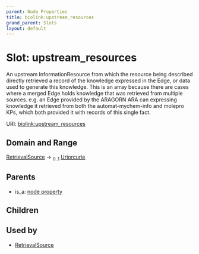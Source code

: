 ```yaml
---
parent: Node Properties
title: biolink:upstream_resources
grand_parent: Slots
layout: default
---
```


# Slot: upstream_resources


An upstream InformationResource from which the resource being described directly retrieved a record of the knowledge expressed in the Edge, or data used to generate this knowledge. This is an array because there are cases where a merged Edge holds knowledge that was retrieved from multiple sources. e.g. an Edge provided by the ARAGORN ARA can expressing knowledge it retrieved from both the automat-mychem-info and molepro KPs, which both provided it with records of this single fact.

URI: [biolink:upstream_resources](https://w3id.org/biolink/vocab/upstream_resources)

## Domain and Range

[RetrievalSource](RetrievalSource.md) ->  <sub>0..1</sub> [Uriorcurie](types/Uriorcurie.md)

## Parents

 *  is_a: [node property](node_property.md)

## Children


## Used by

 * [RetrievalSource](RetrievalSource.md)
